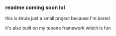 ### readme coming soon lol

this is kinda just a small project because I'm bored

it's also built on my tebone framework which is fun
